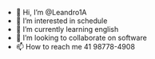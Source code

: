 - 👋 Hi, I’m @Leandro1A
- 👀 I’m interested in schedule
- 🌱 I’m currently learning english
- 💞️ I’m looking to collaborate on software
- 📫 How to reach me 41 98778-4908

<!---
Leandro1A/Leandro1A is a ✨ special ✨ repository because its `README.md` (this file) appears on your GitHub profile.
You can click the Preview link to take a look at your changes.
--->
